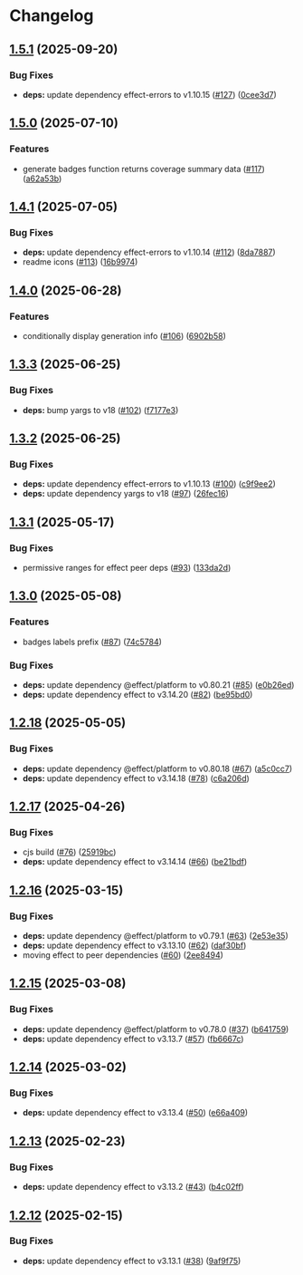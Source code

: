 # Changelog

## [1.5.1](https://github.com/jpb06/node-coverage-badges/compare/v1.5.0...v1.5.1) (2025-09-20)


### Bug Fixes

* **deps:** update dependency effect-errors to v1.10.15 ([#127](https://github.com/jpb06/node-coverage-badges/issues/127)) ([0cee3d7](https://github.com/jpb06/node-coverage-badges/commit/0cee3d7aff2a28aa74048f2960034b6bfaa3599d))

## [1.5.0](https://github.com/jpb06/node-coverage-badges/compare/v1.4.1...v1.5.0) (2025-07-10)


### Features

* generate badges function returns coverage summary data ([#117](https://github.com/jpb06/node-coverage-badges/issues/117)) ([a62a53b](https://github.com/jpb06/node-coverage-badges/commit/a62a53b741ea58255863eb1f6204c7be36a44b27))

## [1.4.1](https://github.com/jpb06/node-coverage-badges/compare/v1.4.0...v1.4.1) (2025-07-05)


### Bug Fixes

* **deps:** update dependency effect-errors to v1.10.14 ([#112](https://github.com/jpb06/node-coverage-badges/issues/112)) ([8da7887](https://github.com/jpb06/node-coverage-badges/commit/8da7887d9a5abeeb0e53fb9956b09ab3fc543784))
* readme icons ([#113](https://github.com/jpb06/node-coverage-badges/issues/113)) ([16b9974](https://github.com/jpb06/node-coverage-badges/commit/16b9974b0ecd0174353a523e361c03c36cfa01c8))

## [1.4.0](https://github.com/jpb06/node-coverage-badges/compare/v1.3.3...v1.4.0) (2025-06-28)


### Features

* conditionally display generation info ([#106](https://github.com/jpb06/node-coverage-badges/issues/106)) ([6902b58](https://github.com/jpb06/node-coverage-badges/commit/6902b582060bdc4aa7f9089e455f034ddc0a7128))

## [1.3.3](https://github.com/jpb06/node-coverage-badges/compare/v1.3.2...v1.3.3) (2025-06-25)


### Bug Fixes

* **deps:** bump yargs to v18 ([#102](https://github.com/jpb06/node-coverage-badges/issues/102)) ([f7177e3](https://github.com/jpb06/node-coverage-badges/commit/f7177e3d1b1e4f81ade848961fd4c6ed75ceb249))

## [1.3.2](https://github.com/jpb06/node-coverage-badges/compare/v1.3.1...v1.3.2) (2025-06-25)


### Bug Fixes

* **deps:** update dependency effect-errors to v1.10.13 ([#100](https://github.com/jpb06/node-coverage-badges/issues/100)) ([c9f9ee2](https://github.com/jpb06/node-coverage-badges/commit/c9f9ee25a1070ed7fe175421a1d883d54c4e4249))
* **deps:** update dependency yargs to v18 ([#97](https://github.com/jpb06/node-coverage-badges/issues/97)) ([26fec16](https://github.com/jpb06/node-coverage-badges/commit/26fec16a448c45a5ff97c1812652db28e2e6ba57))

## [1.3.1](https://github.com/jpb06/node-coverage-badges/compare/v1.3.0...v1.3.1) (2025-05-17)


### Bug Fixes

* permissive ranges for effect peer deps ([#93](https://github.com/jpb06/node-coverage-badges/issues/93)) ([133da2d](https://github.com/jpb06/node-coverage-badges/commit/133da2d29d30eb0f774e282b45c5b719ffbd5763))

## [1.3.0](https://github.com/jpb06/node-coverage-badges/compare/v1.2.18...v1.3.0) (2025-05-08)


### Features

* badges labels prefix ([#87](https://github.com/jpb06/node-coverage-badges/issues/87)) ([74c5784](https://github.com/jpb06/node-coverage-badges/commit/74c5784bd3862dc026edfa9d89a38adaecf64f8d))


### Bug Fixes

* **deps:** update dependency @effect/platform to v0.80.21 ([#85](https://github.com/jpb06/node-coverage-badges/issues/85)) ([e0b26ed](https://github.com/jpb06/node-coverage-badges/commit/e0b26ed36bf741807e499ddd90013af1ead889b5))
* **deps:** update dependency effect to v3.14.20 ([#82](https://github.com/jpb06/node-coverage-badges/issues/82)) ([be95bd0](https://github.com/jpb06/node-coverage-badges/commit/be95bd0e22e420a189ce2a0bcb944f14290567cd))

## [1.2.18](https://github.com/jpb06/node-coverage-badges/compare/v1.2.17...v1.2.18) (2025-05-05)


### Bug Fixes

* **deps:** update dependency @effect/platform to v0.80.18 ([#67](https://github.com/jpb06/node-coverage-badges/issues/67)) ([a5c0cc7](https://github.com/jpb06/node-coverage-badges/commit/a5c0cc70da243e8c058c11aedf3a940ccd057e9a))
* **deps:** update dependency effect to v3.14.18 ([#78](https://github.com/jpb06/node-coverage-badges/issues/78)) ([c6a206d](https://github.com/jpb06/node-coverage-badges/commit/c6a206deca353b7f8a30810a359c381738aad18a))

## [1.2.17](https://github.com/jpb06/node-coverage-badges/compare/v1.2.16...v1.2.17) (2025-04-26)


### Bug Fixes

* cjs build ([#76](https://github.com/jpb06/node-coverage-badges/issues/76)) ([25919bc](https://github.com/jpb06/node-coverage-badges/commit/25919bc7159e1ecc6b0d26d3c33a33efbe12428b))
* **deps:** update dependency effect to v3.14.14 ([#66](https://github.com/jpb06/node-coverage-badges/issues/66)) ([be21bdf](https://github.com/jpb06/node-coverage-badges/commit/be21bdf47f9740cf21fed054c6e582371a3ead0c))

## [1.2.16](https://github.com/jpb06/node-coverage-badges/compare/v1.2.15...v1.2.16) (2025-03-15)


### Bug Fixes

* **deps:** update dependency @effect/platform to v0.79.1 ([#63](https://github.com/jpb06/node-coverage-badges/issues/63)) ([2e53e35](https://github.com/jpb06/node-coverage-badges/commit/2e53e35e849e05c44c9aeb50d31bc1bf9d47b9fb))
* **deps:** update dependency effect to v3.13.10 ([#62](https://github.com/jpb06/node-coverage-badges/issues/62)) ([daf30bf](https://github.com/jpb06/node-coverage-badges/commit/daf30bff01f9bdd2d7972823db096ec64c109d3c))
* moving effect to peer dependencies ([#60](https://github.com/jpb06/node-coverage-badges/issues/60)) ([2ee8494](https://github.com/jpb06/node-coverage-badges/commit/2ee8494a1be9b329556abd74d9b3db36894f7d65))

## [1.2.15](https://github.com/jpb06/node-coverage-badges/compare/v1.2.14...v1.2.15) (2025-03-08)


### Bug Fixes

* **deps:** update dependency @effect/platform to v0.78.0 ([#37](https://github.com/jpb06/node-coverage-badges/issues/37)) ([b641759](https://github.com/jpb06/node-coverage-badges/commit/b64175950ccd3589e3c4dadf790043dd29216364))
* **deps:** update dependency effect to v3.13.7 ([#57](https://github.com/jpb06/node-coverage-badges/issues/57)) ([fb6667c](https://github.com/jpb06/node-coverage-badges/commit/fb6667c4d8b860011004c0fa675aacecda525fb0))

## [1.2.14](https://github.com/jpb06/node-coverage-badges/compare/v1.2.13...v1.2.14) (2025-03-02)


### Bug Fixes

* **deps:** update dependency effect to v3.13.4 ([#50](https://github.com/jpb06/node-coverage-badges/issues/50)) ([e66a409](https://github.com/jpb06/node-coverage-badges/commit/e66a409705d857483e26201ecd40b8e8fa603668))

## [1.2.13](https://github.com/jpb06/node-coverage-badges/compare/v1.2.12...v1.2.13) (2025-02-23)


### Bug Fixes

* **deps:** update dependency effect to v3.13.2 ([#43](https://github.com/jpb06/node-coverage-badges/issues/43)) ([b4c02ff](https://github.com/jpb06/node-coverage-badges/commit/b4c02ff681e1fb7a9cadddc3777bad2b509639cf))

## [1.2.12](https://github.com/jpb06/node-coverage-badges/compare/v1.2.11...v1.2.12) (2025-02-15)


### Bug Fixes

* **deps:** update dependency effect to v3.13.1 ([#38](https://github.com/jpb06/node-coverage-badges/issues/38)) ([9af9f75](https://github.com/jpb06/node-coverage-badges/commit/9af9f7519156fb5247065a310f15d5fe6797aeaf))
